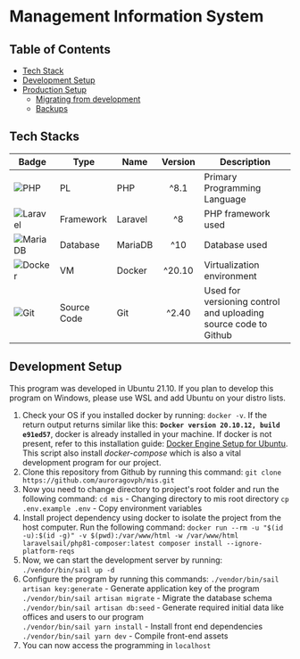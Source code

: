 # Management Information System

## Table of Contents
- [Tech Stack](#tech-stacks)
- [Development Setup](#development-setup)
- [Production Setup](#production-setup)
	- [Migrating from development](#migrating)
	- [Backups](#backups)

## Tech Stacks
| Badge | Type | Name | Version | Description |
| --- | --- | --- | :-: | --- |
|![PHP](https://img.shields.io/badge/php-%23777BB4.svg?style=for-the-badge&logo=php&logoColor=white) | PL | PHP | ^8.1 | Primary Programming Language |
| ![Laravel](https://img.shields.io/badge/laravel-%23FF2D20.svg?style=for-the-badge&logo=laravel&logoColor=white) | Framework | Laravel | ^8 | PHP framework used|
|![MariaDB](https://img.shields.io/badge/MariaDB-003545?style=for-the-badge&logo=mariadb&logoColor=white)| Database | MariaDB | ^10 | Database used |
| ![Docker](https://img.shields.io/badge/docker-%230db7ed.svg?style=for-the-badge&logo=docker&logoColor=white) | VM | Docker | ^20.10 | Virtualization environment |
|![Git](https://img.shields.io/badge/git-%23F05033.svg?style=for-the-badge&logo=git&logoColor=white) | Source Code | Git | ^2.40 | Used for versioning control and uploading source code to Github |

## Development Setup

This program was developed in Ubuntu 21.10. If you plan to develop this program on Windows, please use WSL and add Ubuntu on your distro lists.

 1. Check your OS if you installed docker by running: `docker -v`. If the return output returns similar like this: **`Docker version 20.10.12, build e91ed57`**, docker is already installed in your machine. If docker is not present, refer to this installation guide: 
[Docker Engine Setup for Ubuntu](https://docs.docker.com/engine/install/ubuntu/#install-using-the-convenience-script). This script also install *docker-compose* which is also a vital development program for our project.
 2. Clone this repository from Github by running this command:
	`git clone https://github.com/auroragovph/mis.git`
3. Now you need to change directory to project's root folder and run the following command:
	`cd mis` - Changing directory to mis root directory
	`cp .env.example .env` - Copy environment variables
4. Install project dependency using docker to isolate the project from the host computer. Run the following command:
`docker run --rm -u "$(id -u):$(id -g)" -v $(pwd):/var/www/html -w /var/www/html laravelsail/php81-composer:latest composer install --ignore-platform-reqs`
5. Now, we can start the development server by running: `./vendor/bin/sail up -d`
6. Configure the program by running this commands:
`./vendor/bin/sail artisan key:generate` - Generate application key of the program  
`./vendor/bin/sail artisan migrate` - Migrate the database schema  
`./vendor/bin/sail artisan db:seed` - Generate required initial data like offices and users to our program  
`./vendor/bin/sail yarn install` - Install front end dependencies  
`./vendor/bin/sail yarn dev` - Compile front-end assets
7. You can now access the programming in `localhost` 
